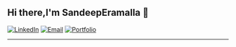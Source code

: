 ## Hi there,I'm SandeepEramalla 👋
[![LinkedIn](https://img.shields.io/badge/LinkedIn-%230077B5.svg?style=for-the-badge&logo=linkedin&logoColor=white)](www.linkedin.com/in/sandeepe)
[![Email](https://img.shields.io/badge/Email-D14836?style=for-the-badge&logo=gmail&logoColor=white)](mailto:sandeeperamalla@gmail.com)
[![Portfolio](https://img.shields.io/badge/Portfolio-121212?style=for-the-badge&logo=github&logoColor=white)](https://your-portfolio-link.com)

---




